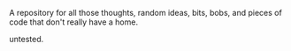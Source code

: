 A repository for all those thoughts, random ideas, bits, bobs, and pieces of code that don't really have a home.

untested.